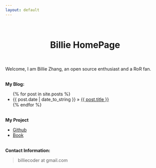 ```yaml
---
layout: default
---
```

<br/>
<h1 style="text-align:center">Billie HomePage</h1>
<br />

<p>
  Welcome, I am Billie Zhang, an open source enthusiast and a RoR fan.
</p>

<p><br /><b>My Blog:</b></p>
  <ul class="posts">
    {% for post in site.posts %}
      <li><span>{{ post.date | date_to_string }}</span> &raquo; <a href="{{ post.url }}">{{ post.title }}</a></li>
    {% endfor %}
  </ul>

<p><br /><b>My Project</b></p>
<ul>
  <li><a href="https://github.com/billie66">Github</a></li>
  <li><a href="http://billie66.github.com/TLCL/index.html">Book</a></li>
</ul>

<p><br /><b>Contact Information:</b></p>
<blockquote>
  <p>billiecoder at gmail.com</p>
</blockquote>


